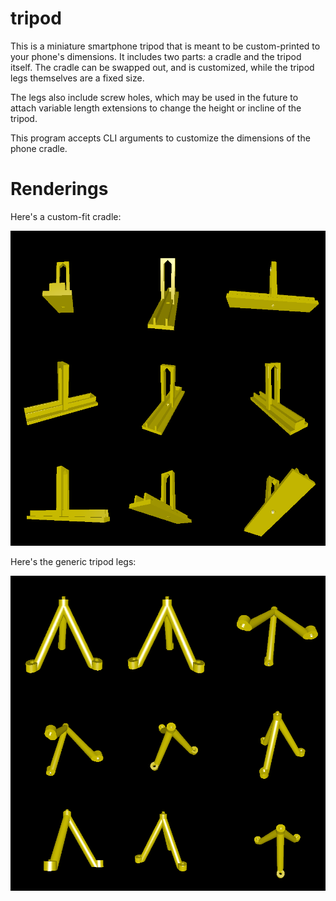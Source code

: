 # tripod

This is a miniature smartphone tripod that is meant to be custom-printed to your phone's dimensions. It includes two parts: a cradle and the tripod itself. The cradle can be swapped out, and is customized, while the tripod legs themselves are a fixed size.

The legs also include screw holes, which may be used in the future to attach variable length extensions to change the height or incline of the tripod.

This program accepts CLI arguments to customize the dimensions of the phone cradle.

# Renderings

Here's a custom-fit cradle:

![Rendering of the cradle](rendering_cradle.png)

Here's the generic tripod legs:

![Rendering of the tripod](rendering_tripod.png)
